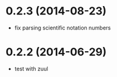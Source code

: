 # 0.2.3 (2014-08-23)

  * fix parsing scientific notation numbers

# 0.2.2 (2014-06-29)

  * test with zuul

